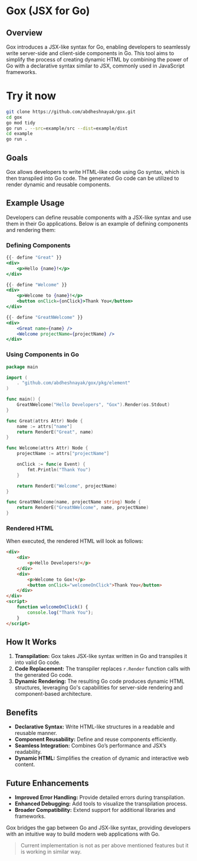 # Gox (JSX for Go)

## Overview
Gox introduces a JSX-like syntax for Go, enabling developers to seamlessly write server-side and client-side components in Go. This tool aims to simplify the process of creating dynamic HTML by combining the power of Go with a declarative syntax similar to JSX, commonly used in JavaScript frameworks.

# Try it now

```bash
git clone https://github.com/abdheshnayak/gox.git
cd gox
go mod tidy
go run . --src=example/src --dist=example/dist
cd example
go run .
```


## Goals
Gox allows developers to write HTML-like code using Go syntax, which is then transpiled into Go code. The generated Go code can be utilized to render dynamic and reusable components.

## Example Usage
Developers can define reusable components with a JSX-like syntax and use them in their Go applications. Below is an example of defining components and rendering them:

### Defining Components
```jsx
{{- define "Great" }}
<div>
    <p>Hello {name}!</p>
</div>

{{- define "Welcome" }}
<div>
    <p>Welcome to {name}!</p>
    <button onClick={onClick}>Thank You</button>
</div>

{{- define "GreatNWelcome" }}
<div>
    <Great name={name} />
    <Welcome projectName={projectName} />
</div>
```

### Using Components in Go
```go
package main

import (
    . "github.com/abdheshnayak/gox/pkg/element"
)

func main() {
    GreatNWelcome("Hello Developers", "Gox").Render(os.Stdout)
}

func Great(attrs Attr) Node {
    name := attrs["name"]
    return RenderE("Great", name)
}

func Welcome(attrs Attr) Node {
    projectName := attrs["projectName"]

    onClick := func(e Event) {
        fmt.Println("Thank You")
    }

    return RenderE("Welcome", projectName)
}

func GreatNWelcome(name, projectName string) Node {
    return RenderE("GreatNWelcome", name, projectName)
}
```

### Rendered HTML
When executed, the rendered HTML will look as follows:

```html
<div>
    <div>
        <p>Hello Developers!</p>
    </div>
    <div>
        <p>Welcome to Gox!</p>
        <button onClick="welcomeOnClick">Thank You</button>
    </div>
</div>
<script>
    function welcomeOnClick() {
        console.log("Thank You");
    }
</script>
```

## How It Works
1. **Transpilation:** Gox takes JSX-like syntax written in Go and transpiles it into valid Go code.
2. **Code Replacement:** The transpiler replaces `r.Render` function calls with the generated Go code.
3. **Dynamic Rendering:** The resulting Go code produces dynamic HTML structures, leveraging Go's capabilities for server-side rendering and component-based architecture.

## Benefits
- **Declarative Syntax:** Write HTML-like structures in a readable and reusable manner.
- **Component Reusability:** Define and reuse components efficiently.
- **Seamless Integration:** Combines Go’s performance and JSX’s readability.
- **Dynamic HTML:** Simplifies the creation of dynamic and interactive web content.

## Future Enhancements
- **Improved Error Handling:** Provide detailed errors during transpilation.
- **Enhanced Debugging:** Add tools to visualize the transpilation process.
- **Broader Compatibility:** Extend support for additional libraries and frameworks.

Gox bridges the gap between Go and JSX-like syntax, providing developers with an intuitive way to build modern web applications with Go.


> Current implementation is not as per above mentioned features but it is working in similar way.
